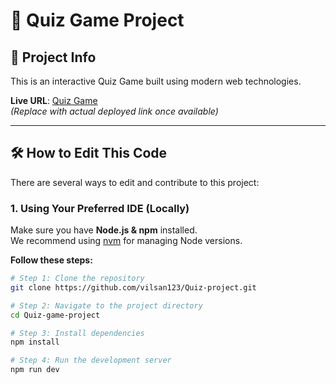 # 🎯 Quiz Game Project

## 📌 Project Info

This is an interactive Quiz Game built using modern web technologies.

**Live URL**: [Quiz Game](https://your-project-url.com)  
*(Replace with actual deployed link once available)*

---

## 🛠️ How to Edit This Code

There are several ways to edit and contribute to this project:

### 1. **Using Your Preferred IDE (Locally)**

Make sure you have **Node.js & npm** installed.  
We recommend using [nvm](https://github.com/nvm-sh/nvm#installing-and-updating) for managing Node versions.

**Follow these steps:**

```sh
# Step 1: Clone the repository
git clone https://github.com/vilsan123/Quiz-project.git

# Step 2: Navigate to the project directory
cd Quiz-game-project

# Step 3: Install dependencies
npm install

# Step 4: Run the development server
npm run dev
